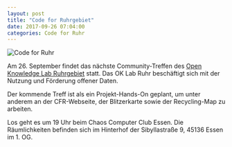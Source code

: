 ```yaml
---
layout: post
title: "Code for Ruhrgebiet"
date: 2017-09-26 07:04:00
categories: Code for Ruhr
---
```


![Code for Ruhr](/media/2016-09-26/code-for-ruhr.png)

Am 26. September findet das nächste Community-Treffen des [Open Knowledge Lab Ruhrgebiet](https://codefor.de/ruhrgebiet/) statt. Das OK Lab Ruhr beschäftigt sich mit der Nutzung und Förderung offener Daten.

Der kommende Treff ist als ein Projekt-Hands-On geplant, um unter anderem an der CFR-Webseite, der Blitzerkarte sowie der Recycling-Map zu arbeiten.

Los geht es um 19 Uhr beim Chaos Computer Club Essen. Die Räumlichkeiten befinden sich im Hinterhof der Sibyllastraße 9, 45136 Essen im 1. OG.
